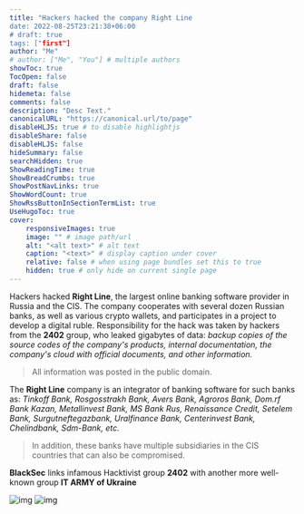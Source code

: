 ```yaml
---
title: "Hackers hacked the company Right Line
date: 2022-08-25T23:21:38+06:00
# draft: true
tags: ["first"]
author: "Me"
# author: ["Me", "You"] # multiple authors
showToc: true
TocOpen: false
draft: false
hidemeta: false
comments: false
description: "Desc Text."
canonicalURL: "https://canonical.url/to/page"
disableHLJS: true # to disable highlightjs
disableShare: false
disableHLJS: false
hideSummary: false
searchHidden: true
ShowReadingTime: true
ShowBreadCrumbs: true
ShowPostNavLinks: true
ShowWordCount: true
ShowRssButtonInSectionTermList: true
UseHugoToc: true
cover:
    responsiveImages: true
    image: "" # image path/url
    alt: "<alt text>" # alt text
    caption: "<text>" # display caption under cover
    relative: false # when using page bundles set this to true
    hidden: true # only hide on current single page
---
```

Hackers hacked **Right Line**, the largest online banking software provider in Russia and the CIS.
The company cooperates with several dozen Russian banks, as well as various crypto wallets, and participates in a project to develop a digital ruble.
Responsibility for the hack was taken by hackers from the **2402** group, who leaked gigabytes of data: *backup copies of the source codes of the company's products, internal documentation, the company's cloud with official documents, and other information.*

>All information was posted in the public domain.

The **Right Line** company is an integrator of banking software for such banks as:
*Tinkoff Bank, Rosgosstrakh Bank, Avers Bank, Agroros Bank, Dom.rf Bank Kazan, Metallinvest Bank, MS Bank Rus, Renaissance Credit, Setelem Bank, Surgutneftegazbank, Uralfinance Bank, Centerinvest Bank, Chelindbank, Sdm-Bank, etc.*

>In addition, these banks have multiple subsidiaries in the CIS countries that can also be compromised.

**BlackSec** links infamous Hacktivist group **2402** with another more well-known group **IT ARMY of Ukraine**

![img](https://i.ibb.co/Mg75VKP/imageedit-2-7111927910.png)
![img](https://i.ibb.co/QXxzpLy/imageedit-3-9195053624.png)





